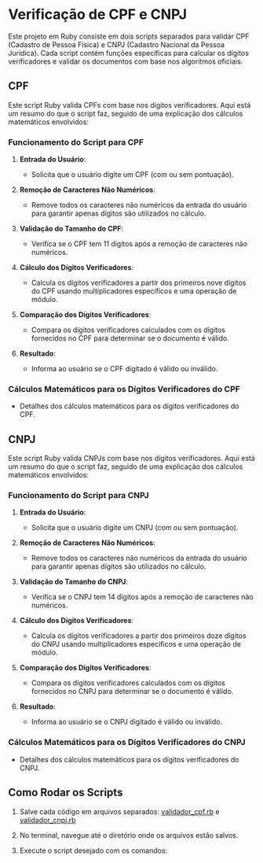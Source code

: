 # Verificação de CPF e CNPJ

Este projeto em Ruby consiste em dois scripts separados para validar CPF (Cadastro de Pessoa Física) e CNPJ (Cadastro Nacional da Pessoa Jurídica). Cada script contém funções específicas para calcular os dígitos verificadores e validar os documentos com base nos algoritmos oficiais.

## CPF

Este script Ruby valida CPFs com base nos dígitos verificadores. Aqui está um resumo do que o script faz, seguido de uma explicação dos cálculos matemáticos envolvidos:

### Funcionamento do Script para CPF

1. **Entrada do Usuário**:
   - Solicita que o usuário digite um CPF (com ou sem pontuação).

2. **Remoção de Caracteres Não Numéricos**:
   - Remove todos os caracteres não numéricos da entrada do usuário para garantir apenas dígitos são utilizados no cálculo.

3. **Validação do Tamanho do CPF**:
   - Verifica se o CPF tem 11 dígitos após a remoção de caracteres não numéricos.

4. **Cálculo dos Dígitos Verificadores**:
   - Calcula os dígitos verificadores a partir dos primeiros nove dígitos do CPF usando multiplicadores específicos e uma operação de módulo.

5. **Comparação dos Dígitos Verificadores**:
   - Compara os dígitos verificadores calculados com os dígitos fornecidos no CPF para determinar se o documento é válido.

6. **Resultado**:
   - Informa ao usuário se o CPF digitado é válido ou inválido.

### Cálculos Matemáticos para os Dígitos Verificadores do CPF

- Detalhes dos cálculos matemáticos para os dígitos verificadores do CPF.

## CNPJ

Este script Ruby valida CNPJs com base nos dígitos verificadores. Aqui está um resumo do que o script faz, seguido de uma explicação dos cálculos matemáticos envolvidos:

### Funcionamento do Script para CNPJ

1. **Entrada do Usuário**:
   - Solicita que o usuário digite um CNPJ (com ou sem pontuação).

2. **Remoção de Caracteres Não Numéricos**:
   - Remove todos os caracteres não numéricos da entrada do usuário para garantir apenas dígitos são utilizados no cálculo.

3. **Validação do Tamanho do CNPJ**:
   - Verifica se o CNPJ tem 14 dígitos após a remoção de caracteres não numéricos.

4. **Cálculo dos Dígitos Verificadores**:
   - Calcula os dígitos verificadores a partir dos primeiros doze dígitos do CNPJ usando multiplicadores específicos e uma operação de módulo.

5. **Comparação dos Dígitos Verificadores**:
   - Compara os dígitos verificadores calculados com os dígitos fornecidos no CNPJ para determinar se o documento é válido.

6. **Resultado**:
   - Informa ao usuário se o CNPJ digitado é válido ou inválido.

### Cálculos Matemáticos para os Dígitos Verificadores do CNPJ

- Detalhes dos cálculos matemáticos para os dígitos verificadores do CNPJ.

## Como Rodar os Scripts

1. Salve cada código em arquivos separados: [validador_cpf.rb](https://github.com/douglas-vitoriano/validador/blob/main/validador_cpf.rb) e [validador_cnpj.rb](https://github.com/douglas-vitoriano/validador/blob/main/validador_cnpj.rb)

2. No terminal, navegue até o diretório onde os arquivos estão salvos.

3. Execute o script desejado com os comandos:
